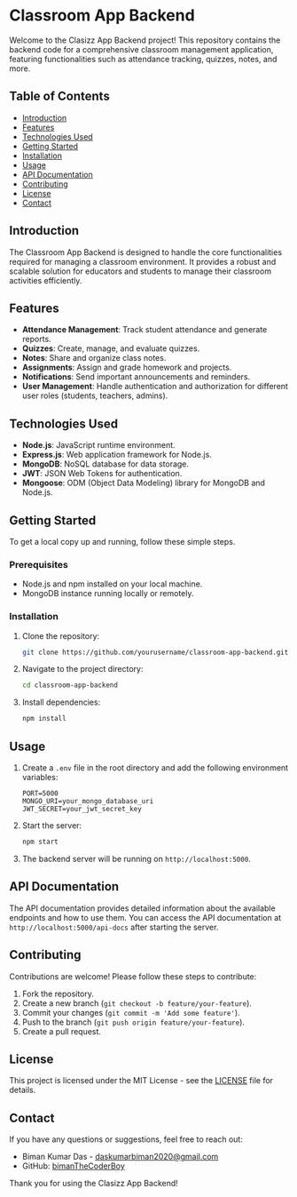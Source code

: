# Classroom App Backend

Welcome to the Clasizz App Backend project! This repository contains the backend code for a comprehensive classroom management application, featuring functionalities such as attendance tracking, quizzes, notes, and more.

## Table of Contents

- [Introduction](#introduction)
- [Features](#features)
- [Technologies Used](#technologies-used)
- [Getting Started](#getting-started)
- [Installation](#installation)
- [Usage](#usage)
- [API Documentation](#api-documentation)
- [Contributing](#contributing)
- [License](#license)
- [Contact](#contact)

## Introduction

The Classroom App Backend is designed to handle the core functionalities required for managing a classroom environment. It provides a robust and scalable solution for educators and students to manage their classroom activities efficiently.

## Features

- **Attendance Management**: Track student attendance and generate reports.
- **Quizzes**: Create, manage, and evaluate quizzes.
- **Notes**: Share and organize class notes.
- **Assignments**: Assign and grade homework and projects.
- **Notifications**: Send important announcements and reminders.
- **User Management**: Handle authentication and authorization for different user roles (students, teachers, admins).

## Technologies Used

- **Node.js**: JavaScript runtime environment.
- **Express.js**: Web application framework for Node.js.
- **MongoDB**: NoSQL database for data storage.
- **JWT**: JSON Web Tokens for authentication.
- **Mongoose**: ODM (Object Data Modeling) library for MongoDB and Node.js.

## Getting Started

To get a local copy up and running, follow these simple steps.

### Prerequisites

- Node.js and npm installed on your local machine.
- MongoDB instance running locally or remotely.

### Installation

1. Clone the repository:
    ```bash
    git clone https://github.com/yourusername/classroom-app-backend.git
    ```
2. Navigate to the project directory:
    ```bash
    cd classroom-app-backend
    ```
3. Install dependencies:
    ```bash
    npm install
    ```

## Usage

1. Create a `.env` file in the root directory and add the following environment variables:
    ```plaintext
    PORT=5000
    MONGO_URI=your_mongo_database_uri
    JWT_SECRET=your_jwt_secret_key
    ```

2. Start the server:
    ```bash
    npm start
    ```

3. The backend server will be running on `http://localhost:5000`.

## API Documentation

The API documentation provides detailed information about the available endpoints and how to use them. You can access the API documentation at `http://localhost:5000/api-docs` after starting the server.

## Contributing

Contributions are welcome! Please follow these steps to contribute:

1. Fork the repository.
2. Create a new branch (`git checkout -b feature/your-feature`).
3. Commit your changes (`git commit -m 'Add some feature'`).
4. Push to the branch (`git push origin feature/your-feature`).
5. Create a pull request.

## License

This project is licensed under the MIT License - see the [LICENSE](LICENSE) file for details.

## Contact

If you have any questions or suggestions, feel free to reach out:

- Biman Kumar Das - [daskumarbiman2020@gmail.com](mailto:daskumarbiman2020@gmail.com)
- GitHub: [bimanTheCoderBoy](https://github.com/bimanTheCoderBoy)

Thank you for using the Clasizz App Backend!
